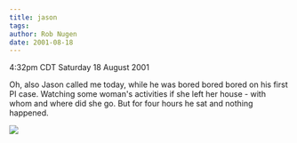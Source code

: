```yaml
---
title: jason
tags: 
author: Rob Nugen
date: 2001-08-18
---
```


<title></title>
<p class=date>4:32pm CDT Saturday 18 August 2001</p>

<p>Oh, also Jason called me today, while he was bored bored bored on
his first PI case.  Watching some woman's activities if she left her
house - with whom and where did she go.  But for four hours he sat and
nothing happened.</p>

<p><img src='/images/rob/wL-ROB.gif'/></p>

